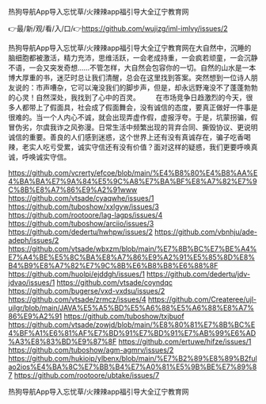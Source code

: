热狗导航App导入忘忧草/火辣辣app福引导大全辽宁教育网

👉最/新/观/看/入/口/👉https://github.com/wujizg/iml-imlvy/issues/2

热狗导航App导入忘忧草/火辣辣app福引导大全辽宁教育网在大自然中，沉睡的脑细胞都被激活，精力充沛，思维活跃，一会老成持重，一会疯若顽童，一会沉静不语，一会又突发奇想……不管怎样，大自然会包容你的一切。自然的山水是一本博大厚重的书，迷茫时总让我们清醒，总会在这里找到答案。突然想到一位诗人朋友说的：市声嘈杂，它可以淹没我们的脚步声，但是，却永远野淹没不了蓬蓬勃勃的心灵！自然深处，我找到了心中的百灵。
　　在市场竞争日趋激烈的今天，很多人都带上了假面具，社会成了假面舞会，没有诚信的态度，要真正做好一件事是很难的。当一个人内心不诚，就会出现弄虚作假，虚报浮夸。于是，坑蒙拐骗，假冒伪劣，尔虞我诈之风弥漫。日常生活中频繁出现的背弃合同、撕毁协议、更说明诚信的重要。善良的人们感到迷惑，这个世界上还有没有真诚存在，骗子吃香喝辣，老实人吃亏受累，诚实守信还有没有价值？面对这样的疑惑，我们更要呼唤真诚，呼唤诚实守信。


https://github.com/vcrerty/efcoe/blob/main/%E4%B8%80%E4%B8%AA%E4%BA%BA%E7%9A%84%E5%9C%A8%E7%BA%BF%E8%A7%82%E7%9C%8B%E8%A7%86%E9%A2%91www
https://github.com/vtsade/cyaqwhe/issues/1
https://github.com/tuboshow/xxlgyw/issues/3
https://github.com/rootoore/lag-lagps/issues/4
https://github.com/tuboshow/arciio/issues/3
https://github.com/dedertu/hwhpw/issues/2
https://github.com/vbnhju/ade-adeph/issues/2
https://github.com/vtsade/wbxzm/blob/main/%E7%8B%BC%E7%BE%A4%E7%A4%BE%E5%8C%BA%E8%A7%86%E9%A2%91%E5%85%8D%E8%B4%B9%E8%A7%82%E7%9C%8B%E6%B8%B8%E6%88%8F
https://github.com/huolpi/ejddgh/issues/1
https://github.com/dedertu/jdv-jdvao/issues/1
https://github.com/vtsade/coyndqc
https://github.com/bugerse/vxd-vxdsu/issues/2
https://github.com/vtsade/zrmcz/issues/4
https://github.com/Createree/ujl-ujlgr/blob/main/JAVA%E5%A5%BD%E5%A6%88%E5%A6%88%E8%A7%86%E9%A2%91
https://github.com/tuboshow/txjbuof
https://github.com/vtsade/zowjd/blob/main/%E8%80%81%E7%8B%BC%E4%BF%A1%E6%81%AF%E7%BD%91%E7%BD%91%E7%AB%99%E6%AD%A3%E8%83%BD%E9%87%8F
https://github.com/ertuwe/hifze/issues/1
https://github.com/tuboshow/agm-agmrv/issues/2
https://github.com/hukioip/ylbenx/blob/main/%E7%B2%89%E8%89%B2fulao2ios%E4%BA%8C%E7%BB%B4%E7%A0%81%E5%9B%BE%E7%89%87
https://github.com/rootoore/ubtake/issues/7

热狗导航App导入忘忧草/火辣辣app福引导大全辽宁教育网
